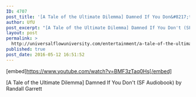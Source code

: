 ```yaml
---
ID: 4707
post_title: '[A Tale of the Ultimate Dilemma] Damned If You Don&#8217;t (SF Audiobook)'
author: UfU
post_excerpt: "[A Tale of the Ultimate Dilemma] Damned If You Don't (SF Audiobook) by Randall Garrett"
layout: post
permalink: >
  http://universalflowuniversity.com/entertainment/a-tale-of-the-ultimate-dilemma-damned-if-you-dont-sf-audiobook/
published: true
post_date: 2016-05-12 16:51:52
---
```

[embed]https://www.youtube.com/watch?v=BMF3zTaq0Hs[/embed]<br>
<p>[A Tale of the Ultimate Dilemma] Damned If You Don't (SF Audiobook) by Randall Garrett</p>